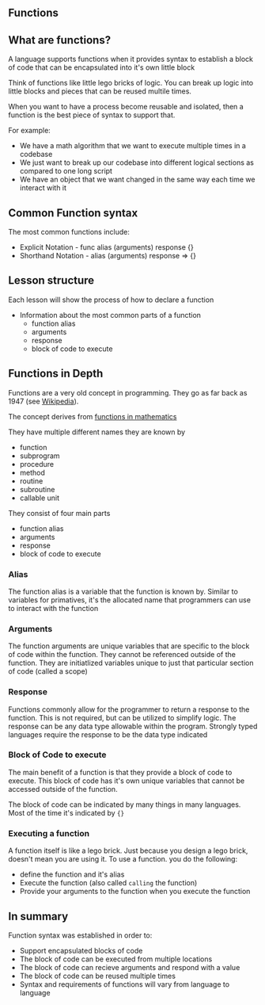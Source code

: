 Functions
----------------------

## What are functions?
A language supports functions when it provides syntax to establish a block of code that can be encapsulated into it's own little block

Think of functions like little lego bricks of logic. You can break up logic into little blocks and pieces that can be reused multile times.

When you want to have a process become reusable and isolated, then a function is the best piece of syntax to support that.

For example: 
  - We have a math algorithm that we want to execute multiple times in a codebase
  - We just want to break up our codebase into different logical sections as compared to one long script
  - We have an object that we want changed in the same way each time we interact with it

## Common Function syntax
The most common functions include:
- Explicit Notation - func alias (arguments) response {} 
- Shorthand Notation - alias (arguments) response => {}


## Lesson structure
Each lesson will show the process of how to declare a function
- Information about the most common parts of a function
  - function alias
  - arguments
  - response
  - block of code to execute


## Functions in Depth
Functions are a very old concept in programming. They go as far back as 1947 (see [Wikipedia](https://en.wikipedia.org/wiki/Function_(computer_programming))).

The concept derives from [functions in mathematics](https://en.wikipedia.org/wiki/Function_(mathematics))

They have multiple different names they are known by
- function
- subprogram
- procedure 
- method
- routine
- subroutine 
- callable unit

They consist of four main parts
  - function alias
  - arguments
  - response
  - block of code to execute

### Alias
The function alias is a variable that the function is known by. Similar to variables for primatives, it's the allocated name that programmers can use to interact with the function

### Arguments
The function arguments are unique variables that are specific to the block of code within the function. They cannot be referenced outside of the function. They are initiatlized variables unique to just that particular section of code (called a scope)

### Response
Functions commonly allow for the programmer to return a response to the function. This is not required, but can be utilized to simplify logic. The response can be any data type allowable within the program. Strongly typed languages require the response to be the data type indicated

### Block of Code to execute
The main benefit of a function is that they provide a block of code to execute. This block of code has it's own unique variables that cannot be accessed outside of the function. 

The block of code can be indicated by many things in many languages. Most of the time it's indicated by `{}`

### Executing a function
A function itself is like a lego brick. Just because you design a lego brick, doesn't mean you are using it. To use a function. you do the following:

- define the function and it's alias
- Execute the function (also called `calling` the function)
- Provide your arguments to the function when you execute the function

## In summary
Function syntax was established in order to:
- Support encapsulated blocks of code
- The block of code can be executed from multiple locations
- The block of code can recieve arguments and respond with a value
- The block of code can be reused multiple times
- Syntax and requirements of functions will vary from language to language